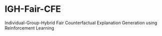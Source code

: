# IGH-Fair-CFE
Individual-Group-Hybrid Fair Counterfactual Explanation Generation using Reinforcement Learning
